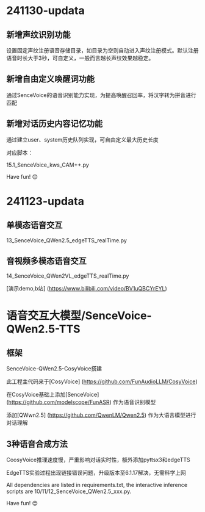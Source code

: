 # 241130-updata

## 新增声纹识别功能

设置固定声纹注册语音存储目录，如目录为空则自动进入声纹注册模式。默认注册语音时长大于3秒，可自定义，一般而言越长声纹效果越稳定。

## 新增自由定义唤醒词功能

通过SenceVoice的语音识别能力实现，为提高唤醒召回率，将汉字转为拼音进行匹配

## 新增对话历史内容记忆功能

通过建立user、system历史队列实现，可自由定义最大历史长度

对应脚本：

15.1_SenceVoice_kws_CAM++.py

Have fun! 😊

# 241123-updata

## 单模态语音交互

13_SenceVoice_QWen2.5_edgeTTS_realTime.py

## 音视频多模态语音交互

14_SenceVoice_QWen2VL_edgeTTS_realTime.py

[演示demo,b站] (https://www.bilibili.com/video/BV1uQBCYrEYL)

# 语音交互大模型/SenceVoice-QWen2.5-TTS

## 框架
SenceVoice-QWen2.5-CosyVoice搭建

此工程主代码来于[CosyVoice] (https://github.com/FunAudioLLM/CosyVoice)

在CosyVoice基础上添加[SenceVoice] (https://github.com/modelscope/FunASR) 作为语音识别模型

添加[QWwn2.5] (https://github.com/QwenLM/Qwen2.5) 作为大语言模型进行对话理解

## 3种语音合成方法

CoosyVoice推理速度慢，严重影响对话实时性，额外添加pyttsx3和edgeTTS

EdgeTTS实验过程出现链接错误问题，升级版本至6.1.17解决，无需科学上网

All dependencies are listed in requirements.txt, the interactive inference scripts are 10/11/12_SenceVoice_QWen2.5_xxx.py. 

Have fun! 😊
